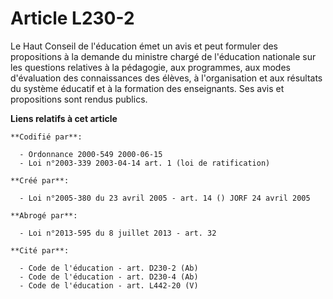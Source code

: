 # Article L230-2

Le Haut Conseil de l'éducation émet un avis et peut formuler des propositions à la demande du ministre chargé de l'éducation
nationale sur les questions relatives à la pédagogie, aux programmes, aux modes d'évaluation des connaissances des élèves, à
l'organisation et aux résultats du système éducatif et à la formation des enseignants. Ses avis et propositions sont rendus
publics.

**Liens relatifs à cet article**

	**Codifié par**:

	  - Ordonnance 2000-549 2000-06-15
	  - Loi n°2003-339 2003-04-14 art. 1 (loi de ratification)

	**Créé par**:

	  - Loi n°2005-380 du 23 avril 2005 - art. 14 () JORF 24 avril 2005

	**Abrogé par**:

	  - Loi n°2013-595 du 8 juillet 2013 - art. 32

	**Cité par**:

	  - Code de l'éducation - art. D230-2 (Ab)
	  - Code de l'éducation - art. D230-4 (Ab)
	  - Code de l'éducation - art. L442-20 (V)
